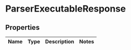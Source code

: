 # ParserExecutableResponse

## Properties
Name | Type | Description | Notes
------------ | ------------- | ------------- | -------------
